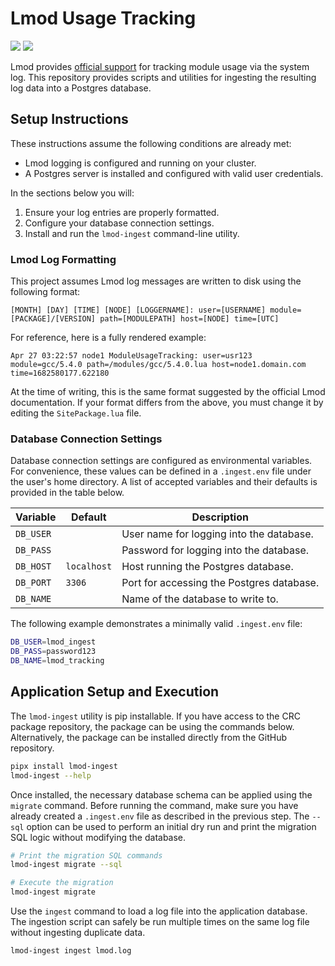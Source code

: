 # Lmod Usage Tracking

[![](https://app.codacy.com/project/badge/Grade/da5fd23a62874c989f9b80ba201af924)](https://app.codacy.com/gh/pitt-crc/lmod_tracking/dashboard?utm_source=gh&utm_medium=referral&utm_content=&utm_campaign=Badge_grade)
[![](https://app.codacy.com/project/badge/Coverage/da5fd23a62874c989f9b80ba201af924)](https://app.codacy.com/gh/pitt-crc/lmod_tracking/dashboard?utm_source=gh&utm_medium=referral&utm_content=&utm_campaign=Badge_coverage)

Lmod provides [official support](https://lmod.readthedocs.io/en/latest/300_tracking_module_usage.html) for tracking module usage via the system log.
This repository provides scripts and utilities for ingesting the resulting log data into a Postgres database.

## Setup Instructions

These instructions assume the following conditions are already met:

- Lmod logging is configured and running on your cluster.
- A Postgres server is installed and configured with valid user credentials.

In the sections below you will:

1. Ensure your log entries are properly formatted.
2. Configure your database connection settings.
3. Install and run the `lmod-ingest` command-line utility.

### Lmod Log Formatting

This project assumes Lmod log messages are written to disk using the following format:

```
[MONTH] [DAY] [TIME] [NODE] [LOGGERNAME]: user=[USERNAME] module=[PACKAGE]/[VERSION] path=[MODULEPATH] host=[NODE] time=[UTC]
```

For reference, here is a fully rendered example:

```
Apr 27 03:22:57 node1 ModuleUsageTracking: user=usr123 module=gcc/5.4.0 path=/modules/gcc/5.4.0.lua host=node1.domain.com time=1682580177.622180
```

At the time of writing, this is the same format suggested by the official Lmod documentation.
If your format differs from the above, you must change it by editing the `SitePackage.lua` file.

### Database Connection Settings

Database connection settings are configured as environmental variables.
For convenience, these values can be defined in a `.ingest.env` file under the user's home directory.
A list of accepted variables and their defaults is provided in the table below.

| Variable  | Default     | Description                               |
|-----------|-------------|-------------------------------------------|
| `DB_USER` |             | User name for logging into the database.  |
| `DB_PASS` |             | Password for logging into the database.   |
| `DB_HOST` | `localhost` | Host running the Postgres database.       |
| `DB_PORT` | `3306`      | Port for accessing the Postgres database. |
| `DB_NAME` |             | Name of the database to write to.         |

The following example demonstrates a minimally valid `.ingest.env` file:

```bash
DB_USER=lmod_ingest
DB_PASS=password123
DB_NAME=lmod_tracking
```

## Application Setup and Execution

The `lmod-ingest` utility is pip installable.
If you have access to the CRC package repository, the package can be using the commands below.
Alternatively, the package can be installed directly from the GitHub repository.

```bash
pipx install lmod-ingest
lmod-ingest --help
```

Once installed, the necessary database schema can be applied using the `migrate` command.
Before running the command, make sure you have already created a `.ingest.env` file as described in the previous step.
The `--sql` option can be used to perform an initial dry run and print the migration SQL logic without modifying the database.

```bash
# Print the migration SQL commands
lmod-ingest migrate --sql

# Execute the migration
lmod-ingest migrate
```

Use the `ingest` command to load a log file into the application database.
The ingestion script can safely be run multiple times on the same log file without ingesting duplicate data.

```bash
lmod-ingest ingest lmod.log
```
